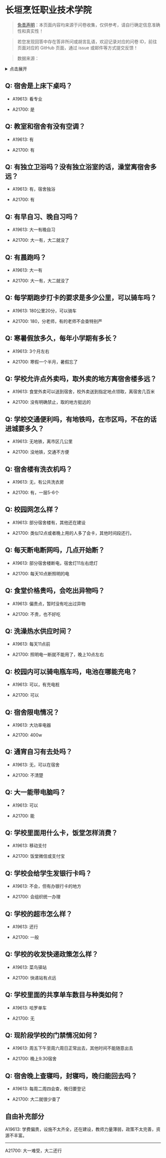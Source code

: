 # 长垣烹饪职业技术学院

> [免责声明](https://colleges.chat/#_3)：本页面内容均来源于问卷收集，仅供参考，请自行确定信息准确性和真实性！

> 若您发现回答中存在答非所问或胡言乱语，欢迎记录对应的问卷 ID，前往页面对应的 GitHub 页面，通过 issue 或邮件等方式提交反馈！

> 数据来源：

<details><summary>点击展开</summary>
<ul>
<li>A19613: 匿名 (2023 年 06 月)</li>
<li>A21700: 匿名 (2024 年 04 月)</li>
</ul>
</details>

## Q: 宿舍是上床下桌吗？

- A19613: 看专业

- A21700: 是

## Q: 教室和宿舍有没有空调？

- A19613: 有

- A21700: 有

## Q: 有独立卫浴吗？没有独立浴室的话，澡堂离宿舍多远？

- A19613: 有，宿舍独浴

- A21700: 有

## Q: 有早自习、晚自习吗？

- A19613: 大一有晚自习

- A21700: 大一有，大二就没了

## Q: 有晨跑吗？

- A19613: 大一有

- A21700: 大一有，大二就没了

## Q: 每学期跑步打卡的要求是多少公里，可以骑车吗？

- A19613: 180公里20分，可以骑车

- A21700: 180，分老师，有的老师不会查特别严

## Q: 寒暑假放多久，每年小学期有多长？

- A19613: 3个月左右

- A21700: 寒假一个半月，暑假忘了

## Q: 学校允许点外卖吗，取外卖的地方离宿舍楼多远？

- A19613: 食堂外卖可以送到宿舍，校外卖送到指定地点领取，离宿舍几百米

- A21700: 没有明确禁止，取的地方挺远的

## Q: 学校交通便利吗，有地铁吗，在市区吗，不在的话进城要多久？

- A19613: 无地铁，离市区几公里

- A21700: 没地铁，交通不方便

## Q: 宿舍楼有洗衣机吗？

- A19613: 无，有公共洗衣房

- A21700: 有，一层5-6个

## Q: 校园网怎么样？

- A19613: 部分宿舍楼有，其他还在建设

- A21700: 类似12点或者晚上用的人多了会卡，其他时间段还行。

## Q: 每天断电断网吗，几点开始断？

- A19613: 部分宿舍楼断电，宿舍灯11左右熄灯

- A21700: 每天10点断照明的电

## Q: 食堂价格贵吗，会吃出异物吗？

- A19613: 偏贵点，暂时没有吃出过异物

- A21700: 不贵，也不好吃

## Q: 洗澡热水供应时间？

- A19613: 每天11点前

- A21700: 照明电一断就不能用了，晚上10点左右

## Q: 校园内可以骑电瓶车吗，电池在哪能充电？

- A19613: 可以，有充电桩

- A21700: 可以

## Q: 宿舍限电情况？

- A19613: 大功率电器

- A21700: 400w

## Q: 通宵自习有去处吗？

- A19613: 无，可以在宿舍

- A21700: 不清楚

## Q: 大一能带电脑吗？

- A19613: 可以

- A21700: 能

## Q: 学校里面用什么卡，饭堂怎样消费？

- A19613: 移动支付

- A21700: 饭堂微信或支付宝

## Q: 学校会给学生发银行卡吗？

- A19613: 不会，但有办银行卡的地方

- A21700: 会组织统一办理

## Q: 学校的超市怎么样？

- A19613: 还行

- A21700: 一般

## Q: 学校的收发快递政策怎么样？

- A19613: 菜鸟驿站

- A21700: 快递站有点远

## Q: 学校里面的共享单车数目与种类如何？

- A19613: 哈罗单车

- A21700: 无

## Q: 现阶段学校的门禁情况如何？

- A19613: 周五下午至周六周日正常出去，其他时间不能随意出去

- A21700: 晚上9.30宿舍

## Q: 宿舍晚上查寝吗，封寝吗，晚归能回去吗？

- A19613: 每周二周四会查，晚归要登记

- A21700: 大二就很少查了

## 自由补充部分

A19613: 学费偏贵，设施不太齐全，还在建设，教师力量薄弱，政策不太完善，资源不丰富。

***

A21700: 大一难受，大二还行